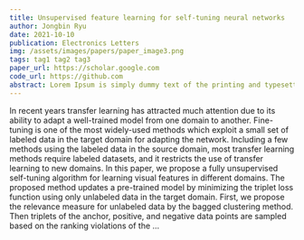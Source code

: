 ```yaml
---
title: Unsupervised feature learning for self-tuning neural networks
author: Jongbin Ryu
date: 2021-10-10
publication: Electronics Letters
img: /assets/images/papers/paper_image3.png
tags: tag1 tag2 tag3
paper_url: https://scholar.google.com
code_url: https://github.com
abstract: Lorem Ipsum is simply dummy text of the printing and typesetting industry. Lorem Ipsum has been the industry's standard dummy text ever since the 1500s, when an unknown printer took a galley of type and scrambled it to make a type specimen book.
---
```


In recent years transfer learning has attracted much attention due to its ability to adapt a well-trained model from one domain to another. Fine-tuning is one of the most widely-used methods which exploit a small set of labeled data in the target domain for adapting the network. Including a few methods using the labeled data in the source domain, most transfer learning methods require labeled datasets, and it restricts the use of transfer learning to new domains. In this paper, we propose a fully unsupervised self-tuning algorithm for learning visual features in different domains. The proposed method updates a pre-trained model by minimizing the triplet loss function using only unlabeled data in the target domain. First, we propose the relevance measure for unlabeled data by the bagged clustering method. Then triplets of the anchor, positive, and negative data points are sampled based on the ranking violations of the …